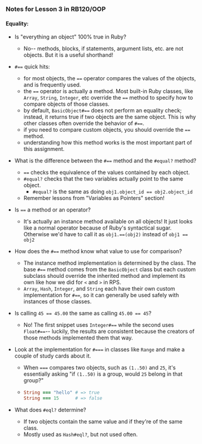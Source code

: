 ### Notes for Lesson 3 in RB120/OOP

#### Equality:

* Is "everything an object" 100% true in Ruby?

  * No-- methods, blocks, if statements, argument lists, etc. are not objects. But it is a useful shorthand!

* `#==` quick hits:

  * for most objects, the `==` operator compares the values of the objects, and is frequently used.
  * the `==` operator is actually a method. Most built-in Ruby classes, like `Array`, `String`, `Integer`, etc override the `==` method to specify how to compare objects of those classes.
  * by default, `BasicObject#==` does not perform an equality check; instead, it returns true if two objects are the same object. This is why other classes often override the behavior of `#==`.
  * if you need to compare custom objects, you should override the `==` method.
  * understanding how this method works is the most important part of this assignment.

* What is the difference between the `#==` method and the `#equal?` method?

  * `==` checks the equivalence of the values contained by each object.
  * `#equal?` checks that the two variables actually point to the same object.
    * `#equal?` is the same as doing `obj1.object_id == obj2.object_id`
  * Remember lessons from "Variables as Pointers" section!

* Is `==` a method or an operator?

  * It's actually an instance method available on all objects! It just looks like a normal operator because of Ruby's syntactical sugar. Otherwise we'd have to call it as `obj1.==(obj2)` instead of `obj1 == obj2`

* How does the `#==` method know what value to use for comparison?

  * The instance method implementation is determined by the class. The base `#==` method comes from the `BasicObject` class but each custom subclass should override the inherited method and implement its own like how we did for `<` and `>` in RPS.
  * `Array`, `Hash`, `Integer`, and `String` each have their own custom implementation for `#==`, so it can generally be used safely with instances of those classes.

* Is calling `45 == 45.00` the same as calling `45.00 == 45`?

  * No! The first snippet uses `Integer#==` while the second uses `Float#==`-- luckily, the results are consistent because the creators of those methods implemented them that way.

* Look at the implementation for `#===` in classes like `Range` and make a couple of study cards about it.

  * When `===` compares two objects, such as `(1..50)` and `25`, it's essentially asking "if `(1..50)` is a group, would `25` belong in that group?" 

  * ```Ruby
    String === "hello" # => true
    String === 15      # => false
    ```

* What does `#eql?` determine? 

  * If two objects contain the same value and if they're of the same class.
  * Mostly used as `Hash#eql?`, but not used often.

